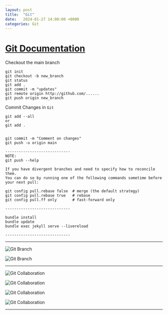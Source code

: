 ```yaml
---
layout: post
title:  "Git"
date:   2024-01-27 14:00:00 +0000
categories: Git
---
```



[Git Documentation](https://git-scm.com/docs/gittutorial "Link")
===

Checkout the main branch
```
git init
git checkout -b new_branch
git status
git add .
git commit -m "updates"
git remote origin http://github.com/......
git push origin new_branch
```


Commit Changes in `Git`
```
git add --all
or 
git add .


git commit -m "Comment on changes"
git push -u origin main

-----------------------------
NOTE:
git push --help

If you have divergent branches and need to specify how to reconcile them.
You can do so by running one of the following commands sometime before your next pull:

git config pull.rebase false  # merge (the default strategy)
git config pull.rebase true   # rebase
git config pull.ff only       # fast-forward only

-----------------------------

bundle install
bundle update
bundle exec jekyll serve --livereload

-----------------------------
```


---
![Git Branch]({{site.baseurl}}/assets/img/git-branch01.png)

![Git Branch]({{site.baseurl}}/assets/img/git-branch02.png)

---

![Git Collaboration]({{site.baseurl}}/assets/img/git-Collaboration01.png)

![Git Collaboration]({{site.baseurl}}/assets/img/git-Collaboration02.png)

![Git Collaboration]({{site.baseurl}}/assets/img/git-Collaboration03.png)

![Git Collaboration]({{site.baseurl}}/assets/img/git-Collaboration04.png)

---